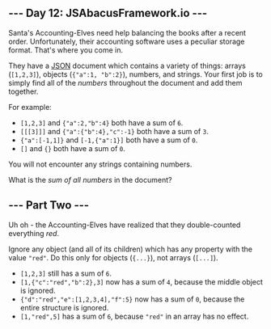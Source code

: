 <article class="day-desc"><h2>--- Day 12: JSAbacusFramework.io ---</h2><p>Santa's Accounting-Elves need help balancing the books after a recent order.  Unfortunately, their accounting software uses a peculiar storage format.  That's where you come in.</p>
<p>They have a <a href="http://json.org/">JSON</a> document which contains a variety of things: arrays (<code>[1,2,3]</code>), objects (<code>{"a":1, "b":2}</code>), numbers, and strings.  Your first job is to simply find all of the <em>numbers</em> throughout the document and add them together.</p>
<p>For example:</p>
<ul>
<li><code>[1,2,3]</code> and <code>{"a":2,"b":4}</code> both have a sum of <code>6</code>.</li>
<li><code>[[[3]]]</code> and <code>{"a":{"b":4},"c":-1}</code> both have a sum of <code>3</code>.</li>
<li><code>{"a":[-1,1]}</code> and <code>[-1,{"a":1}]</code> both have a sum of <code>0</code>.</li>
<li><code>[]</code> and <code>{}</code> both have a sum of <code>0</code>.</li>
</ul>
<p>You will not <span title="Nor are you likely to be eaten by a grue... during *this* puzzle, anyway.">encounter</span> any strings containing numbers.</p>
<p>What is the <em>sum of all numbers</em> in the document?</p>
</article><article class="day-desc"><h2 id="part2">--- Part Two ---</h2><p>Uh oh - the Accounting-Elves have realized that they double-counted everything <em>red</em>.</p>
<p>Ignore any object (and all of its children) which has any property with the value <code>"red"</code>.  Do this only for objects (<code>{...}</code>), not arrays (<code>[...]</code>).</p>
<ul>
<li><code>[1,2,3]</code> still has a sum of <code>6</code>.</li>
<li><code>[1,{"c":"red","b":2},3]</code> now has a sum of <code>4</code>, because the middle object is ignored.</li>
<li><code>{"d":"red","e":[1,2,3,4],"f":5}</code> now has a sum of <code>0</code>, because the entire structure is ignored.</li>
<li><code>[1,"red",5]</code> has a sum of <code>6</code>, because <code>"red"</code> in an array has no effect.</li>
</ul>
</article>